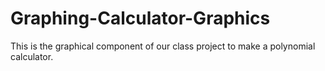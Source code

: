 # Graphing-Calculator-Graphics
This is the graphical component of our class project to make a polynomial calculator.
